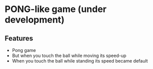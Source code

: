 # PONG-like game (under development)

## Features
- Pong game
- But when you touch the ball while moving its speed-up
- When you touch the ball while standing its speed became default

